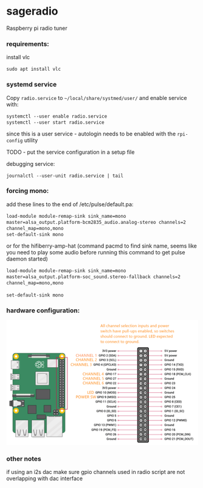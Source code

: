 # sageradio
Raspberry pi radio tuner
### requirements:
install vlc
```shell
sudo apt install vlc
```

### systemd service
Copy `radio.service` to `~/local/share/systmed/user/` and enable service with:
```shell
systemctl --user enable radio.service
systemctl --user start radio.service
```

since this is a user service - autologin needs to be enabled with the `rpi-config` utility

TODO - put the service configuration in a setup file

debugging service:
```shell
journalctl --user-unit radio.service | tail
```

### forcing mono:

add these lines to the end of /etc/pulse/default.pa:
```shell
load-module module-remap-sink sink_name=mono master=alsa_output.platform-bcm2835_audio.analog-stereo channels=2 channel_map=mono,mono
set-default-sink mono
```

or for the hifiberry-amp-hat (command pacmd to find sink name, seems like you need to play some audio before running this command to get pulse daemon started)
```shell
load-module module-remap-sink sink_name=mono master=alsa_output.platform-soc_sound.stereo-fallback channels=2 channel_map=mono,mono

set-default-sink mono
```

### hardware configuration: 
![Channel Assignment](channel_assignment.png)

### other notes
if using an i2s dac make sure gpio channels used in radio script are not overlapping with dac interface

